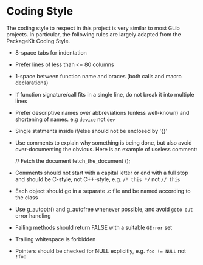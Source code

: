 Coding Style
============

The coding style to respect in this project is very similar to most
GLib projects. In particular, the following rules are largely adapted
from the PackageKit Coding Style.

 * 8-space tabs for indentation

 * Prefer lines of less than <= 80 columns

 * 1-space between function name and braces (both calls and macro
   declarations)

 * If function signature/call fits in a single line, do not break it
   into multiple lines

 * Prefer descriptive names over abbreviations (unless well-known)
   and shortening of names. e.g `device` not `dev`

 * Single statments inside if/else should not be enclosed by '{}'

 * Use comments to explain why something is being done, but also avoid
   over-documenting the obvious. Here is an example of useless comment:

   // Fetch the document
   fetch_the_document ();

 * Comments should not start with a capital letter or end with a full stop and
   should be C-style, not C++-style, e.g. `/* this */` not `// this`

 * Each object should go in a separate .c file and be named according
   to the class

 * Use g_autoptr() and g_autofree whenever possible, and avoid `goto out`
   error handling

 * Failing methods should return FALSE with a suitable `GError` set

 * Trailing whitespace is forbidden

 * Pointers should be checked for NULL explicitly, e.g. `foo != NULL` not `!foo`
